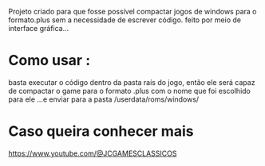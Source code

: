 Projeto criado para que fosse possível compactar jogos de windows para  o formato.plus sem a
necessidade de escrever código. feito por meio de interface gráfica...

# Como usar :

basta executar o código dentro da pasta raís do jogo, então ele será capaz de compactar o game para o formato .plus com o nome que foi escolhido para ele 
...e enviar para a pasta /userdata/roms/windows/

# Caso queira conhecer mais
https://www.youtube.com/@JCGAMESCLASSICOS
